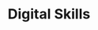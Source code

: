 ---
title: Digital Skills
permalink: /portfolio/digital-skills
portfolio_cards:
    -   card_uri: /portfolio/digital-skills/css-interactive.png
        card_mod: superwide
---